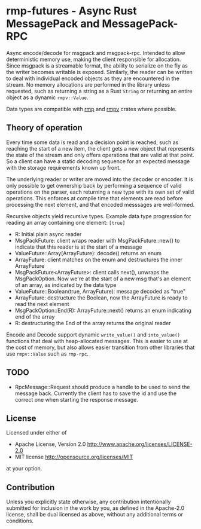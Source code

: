 # rmp-futures - Async Rust MessagePack and MessagePack-RPC

Async encode/decode for msgpack and msgpack-rpc. Intended to allow
deterministic memory use, making the client responsible for allocation. Since
msgpack is a streamable format, the ability to serialize on the fly as the
writer becomes writable is exposed. Similarly, the reader can be written to
deal with individual encoded objects as they are encountered in the stream.
No memory allocations are performed in the library unless requested, such as
returning a string as a Rust `String` or returning an entire object as a
dynamic `rmpv::Value`.

Data types are compatible with [rmp](https://crates.io/crates/rmp ) and
[rmpv](https://crates.io/crates/rmpv) crates where possible.

## Theory of operation

Every time some data is read and a decision point is reached, such as reaching
the start of a new item, the client gets a new object that represents the state
of the stream and only offers operations that are valid at that point. So a
client can have a static decoding sequence for an expected message with the
storage requirements known up front.

The underlying reader or writer are moved into the decoder or encoder. It is
only possible to get ownership back by performing a sequence of valid
operations on the parser, each returning a new type with its own set of valid
operations. This enforces at compile time that elements are read before
processing the next element, and that encoded messsages are well-formed.

Recursive objects yield recursive types. Example data type progression for
reading an array containing one element: `[true]`

- R: Initial plain async reader
- MsgPackFuture<R>: client wraps reader with MsgPackFuture::new() to indicate that this reader is at the start of a message
- ValueFuture::Array(ArrayFuture<R>): decode() returns an enum
- ArrayFuture<R>: client matches on the enum and destructures the inner ArrayFuture
- MsgPackFuture<ArrayFuture<R>>: client calls next(), unwraps the MsgPackOption. Now we're at the start of a new msg that's an element of an array, as indicated by the data type
- ValueFuture::Boolean(true, ArrayFuture<R>): message decoded as "true"
- ArrayFuture<R>: destructure the Boolean, now the ArrayFuture is ready to read the next element
- MsgPackOption::End(R): ArrayFuture::next() returns an enum indicating end of the array
- R: destructuring the End of the array returns the original reader

Encode and Decode support dynamic `write_value()` and `into_value()` functions
that deal with heap-allocated messages. This is easier to use at the cost of
memory, but also allows easier transition from other libraries that use
`rmpv::Value` such as `rmp-rpc`.


## TODO

- RpcMessage::Request should produce a handle to be used to send the message
  back. Currently the client has to save the id and use the correct one when
  starting the response message.

## License

Licensed under either of

* Apache License, Version 2.0 http://www.apache.org/licenses/LICENSE-2.0
* MIT license http://opensource.org/licenses/MIT

at your option.

## Contribution

Unless you explicitly state otherwise, any contribution intentionally submitted
for inclusion in the work by you, as defined in the Apache-2.0 license, shall be
dual licensed as above, without any additional terms or conditions.
